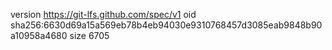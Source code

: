 version https://git-lfs.github.com/spec/v1
oid sha256:6630d69a15a569eb78b4eb94030e9310768457d3085eab9848b90a10958a4680
size 6705
